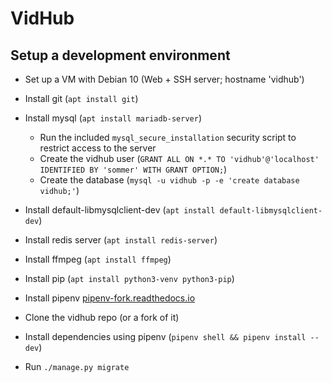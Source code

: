 # VidHub


## Setup a development environment
* Set up a VM with Debian 10 (Web + SSH server; hostname 'vidhub') 

* Install git (`apt install git`)

* Install mysql (`apt install mariadb-server`)
  * Run the included `mysql_secure_installation` security script to restrict access to the server
  * Create the vidhub user (`GRANT ALL ON *.* TO 'vidhub'@'localhost' IDENTIFIED BY 'sommer' WITH GRANT OPTION;`)
  * Create the database (`mysql -u vidhub -p -e 'create database vidhub;'`)

* Install default-libmysqlclient-dev (`apt install default-libmysqlclient-dev`)
* Install redis server (`apt install redis-server`)
* Install ffmpeg (`apt install ffmpeg`)

* Install pip (`apt install python3-venv python3-pip`)
* Install pipenv [pipenv-fork.readthedocs.io](https://pipenv-fork.readthedocs.io/en/latest/install.html#pragmatic-installation-of-pipenv)

* Clone the vidhub repo (or a fork of it)
* Install dependencies using pipenv (`pipenv shell && pipenv install --dev`)
* Run `./manage.py migrate`
